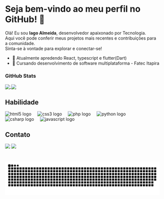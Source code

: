 # Seja bem-vindo ao meu perfil no GitHub! 👋


Olá! Eu sou **Iago Almeida**, desenvolvedor apaixonado por Tecnologia.  
Aqui você pode conferir meus projetos mais recentes e contribuições para a comunidade.  
Sinta-se à vontade para explorar e conectar-se!


- 🌱 Atualmente apredendo React, typescript e flutter(Dart)
- 🏫 Cursando desenvolvimento de software multiplataforma - Fatec Itapira

### GitHub Stats

<a href="https://github.com/Iagooalmeida">
  <img height=170 align="center" src="https://github-readme-stats.vercel.app/api?username=Iagooalmeida&theme=dracula&show_icons=true&hide=issues" />
</a>
<a href="https://github.com/Iagooalmeida">
  <img height=170 align="center" src="https://github-readme-stats.vercel.app/api/top-langs?username=Iagooalmeida&layout=compact&langs_count=8&card_width=320&theme=dracula" />
</a>

### 

## Habilidade

<div align="left">
  <img src="https://cdn.jsdelivr.net/gh/devicons/devicon/icons/html5/html5-original.svg" height="30" alt="html5 logo"  />
  <img width="12" />
  <img src="https://cdn.jsdelivr.net/gh/devicons/devicon/icons/css3/css3-original.svg" height="30" alt="css3 logo"  />
  <img width="12" />
  <img src="https://cdn.jsdelivr.net/gh/devicons/devicon/icons/php/php-original.svg" height="30" alt="php logo"  />
  <img width="12" />
  <img src="https://cdn.jsdelivr.net/gh/devicons/devicon/icons/python/python-original.svg" height="30" alt="python logo"  />
  <img width="12" />
  <img src="https://cdn.jsdelivr.net/gh/devicons/devicon/icons/csharp/csharp-original.svg" height="30" alt="csharp logo"  />
  <img width="12" />
  <img src="https://cdn.jsdelivr.net/gh/devicons/devicon/icons/javascript/javascript-original.svg" height="30" alt="javascript logo"  />
</div>


## Contato

<div>
  <a href = "mailto:contatorafaballerini@gmail.com"><img src="https://img.shields.io/badge/-Gmail-%23333?style=for-the-badge&logo=gmail&logoColor=white" target="_blank"></a>
  <a href="https://www.linkedin.com/in/rafaella-ballerini-45875016a" target="_blank"><img src="https://img.shields.io/badge/-LinkedIn-%230077B5?style=for-the-badge&logo=linkedin&logoColor=white" target="_blank"></a> 
  
</div>

#

<picture align="center">
  <source media="(prefers-color-scheme: dark)" srcset="https://raw.githubusercontent.com/Iagooalmeida/Iagooalmeida/output/github-contribution-grid-snake-dark.svg">
  <source media="(prefers-color-scheme: light)" srcset="https://raw.githubusercontent.com/Iagooalmeida/Iagooalmeida/output/github-contribution-grid-snake-dark.svg">
  <img align="center" alt="github contribution grid snake animation" src="https://raw.githubusercontent.com/Iagooalmeida/Iagooalmeida/output/github-contribution-grid-snake.svg">
</picture>

<!--
**Iagooalmeida/Iagooalmeida** is a ✨ _special_ ✨ repository because its `README.md` (this file) appears on your GitHub profile.

Here are some ideas to get you started:

- 🔭 I’m currently working on ...
- 🌱 I’m currently learning ...
- 👯 I’m looking to collaborate on ...
- 🤔 I’m looking for help with ...
- 💬 Ask me about ...
- 📫 How to reach me: ...
- 😄 Pronouns: ...
- ⚡ Fun fact: ...
-->
